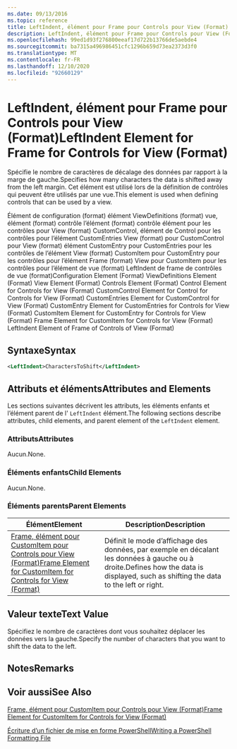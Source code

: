 ```yaml
---
ms.date: 09/13/2016
ms.topic: reference
title: LeftIndent, élément pour Frame pour Controls pour View (Format)
description: LeftIndent, élément pour Frame pour Controls pour View (Format)
ms.openlocfilehash: 99ed1d93f276800eeaf17d722b13766de5aebde4
ms.sourcegitcommit: ba7315a496986451cfc1296b659d73ea2373d3f0
ms.translationtype: MT
ms.contentlocale: fr-FR
ms.lasthandoff: 12/10/2020
ms.locfileid: "92660129"
---
```

# <a name="leftindent-element-for-frame-for-controls-for-view-format"></a><span data-ttu-id="5156b-103">LeftIndent, élément pour Frame pour Controls pour View (Format)</span><span class="sxs-lookup"><span data-stu-id="5156b-103">LeftIndent Element for Frame for Controls for View (Format)</span></span>

<span data-ttu-id="5156b-104">Spécifie le nombre de caractères de décalage des données par rapport à la marge de gauche.</span><span class="sxs-lookup"><span data-stu-id="5156b-104">Specifies how many characters the data is shifted away from the left margin.</span></span> <span data-ttu-id="5156b-105">Cet élément est utilisé lors de la définition de contrôles qui peuvent être utilisés par une vue.</span><span class="sxs-lookup"><span data-stu-id="5156b-105">This element is used when defining controls that can be used by a view.</span></span>

<span data-ttu-id="5156b-106">Élément de configuration (format) élément ViewDefinitions (format) vue, élément (format) contrôle l’élément (format) contrôle élément pour les contrôles pour View (format) CustomControl, élément de Control pour les contrôles pour l’élément CustomEntries View (format) pour CustomControl pour View (format) élément CustomEntry pour CustomEntries pour les contrôles de l’élément View (format) CustomItem pour CustomEntry pour les contrôles pour l’élément Frame (format) View pour CustomItem pour les contrôles pour l’élément de vue (format) LeftIndent de frame de contrôles de vue (format)</span><span class="sxs-lookup"><span data-stu-id="5156b-106">Configuration Element (Format) ViewDefinitions Element (Format) View Element (Format) Controls Element (Format) Control Element for Controls for View (Format) CustomControl Element for Control for Controls for View (Format) CustomEntries Element for CustomControl for View (Format) CustomEntry Element for CustomEntries for Controls for View (Format) CustomItem Element for CustomEntry for Controls for View (Format) Frame Element for CustomItem for Controls for View (Format) LeftIndent Element of Frame of Controls of View (Format)</span></span>

## <a name="syntax"></a><span data-ttu-id="5156b-107">Syntaxe</span><span class="sxs-lookup"><span data-stu-id="5156b-107">Syntax</span></span>

```xml
<LeftIndent>CharactersToShift</LeftIndent>
```

## <a name="attributes-and-elements"></a><span data-ttu-id="5156b-108">Attributs et éléments</span><span class="sxs-lookup"><span data-stu-id="5156b-108">Attributes and Elements</span></span>

<span data-ttu-id="5156b-109">Les sections suivantes décrivent les attributs, les éléments enfants et l’élément parent de l' `LeftIndent` élément.</span><span class="sxs-lookup"><span data-stu-id="5156b-109">The following sections describe attributes, child elements, and parent element of the `LeftIndent` element.</span></span>

### <a name="attributes"></a><span data-ttu-id="5156b-110">Attributs</span><span class="sxs-lookup"><span data-stu-id="5156b-110">Attributes</span></span>

<span data-ttu-id="5156b-111">Aucun.</span><span class="sxs-lookup"><span data-stu-id="5156b-111">None.</span></span>

### <a name="child-elements"></a><span data-ttu-id="5156b-112">Éléments enfants</span><span class="sxs-lookup"><span data-stu-id="5156b-112">Child Elements</span></span>

<span data-ttu-id="5156b-113">Aucun.</span><span class="sxs-lookup"><span data-stu-id="5156b-113">None.</span></span>

### <a name="parent-elements"></a><span data-ttu-id="5156b-114">Éléments parents</span><span class="sxs-lookup"><span data-stu-id="5156b-114">Parent Elements</span></span>

|<span data-ttu-id="5156b-115">Élément</span><span class="sxs-lookup"><span data-stu-id="5156b-115">Element</span></span>|<span data-ttu-id="5156b-116">Description</span><span class="sxs-lookup"><span data-stu-id="5156b-116">Description</span></span>|
|-------------|-----------------|
|[<span data-ttu-id="5156b-117">Frame, élément pour CustomItem pour Controls pour View (Format)</span><span class="sxs-lookup"><span data-stu-id="5156b-117">Frame Element for CustomItem for Controls for View (Format)</span></span>](./frame-element-for-customitem-for-controls-for-view-format.md)|<span data-ttu-id="5156b-118">Définit le mode d’affichage des données, par exemple en décalant les données à gauche ou à droite.</span><span class="sxs-lookup"><span data-stu-id="5156b-118">Defines how the data is displayed, such as shifting the data to the left or right.</span></span>|

## <a name="text-value"></a><span data-ttu-id="5156b-119">Valeur texte</span><span class="sxs-lookup"><span data-stu-id="5156b-119">Text Value</span></span>

<span data-ttu-id="5156b-120">Spécifiez le nombre de caractères dont vous souhaitez déplacer les données vers la gauche.</span><span class="sxs-lookup"><span data-stu-id="5156b-120">Specify the number of characters that you want to shift the data to the left.</span></span>

## <a name="remarks"></a><span data-ttu-id="5156b-121">Notes</span><span class="sxs-lookup"><span data-stu-id="5156b-121">Remarks</span></span>

## <a name="see-also"></a><span data-ttu-id="5156b-122">Voir aussi</span><span class="sxs-lookup"><span data-stu-id="5156b-122">See Also</span></span>

[<span data-ttu-id="5156b-123">Frame, élément pour CustomItem pour Controls pour View (Format)</span><span class="sxs-lookup"><span data-stu-id="5156b-123">Frame Element for CustomItem for Controls for View (Format)</span></span>](./frame-element-for-customitem-for-controls-for-view-format.md)

[<span data-ttu-id="5156b-124">Écriture d’un fichier de mise en forme PowerShell</span><span class="sxs-lookup"><span data-stu-id="5156b-124">Writing a PowerShell Formatting File</span></span>](./writing-a-powershell-formatting-file.md)
